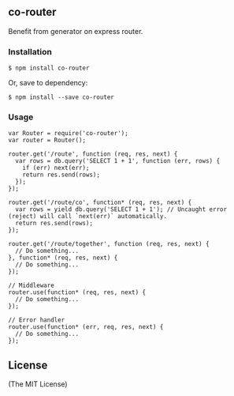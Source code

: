 co-router
---------

Benefit from generator on express router.

### Installation ###

    $ npm install co-router

Or, save to dependency:

    $ npm install --save co-router

### Usage ###

    var Router = require('co-router');
    var router = Router();

    router.get('/route', function (req, res, next) {
      var rows = db.query('SELECT 1 + 1', function (err, rows) {
        if (err) next(err);
        return res.send(rows);
      });
    });

    router.get('/route/co', function* (req, res, next) {
      var rows = yield db.query('SELECT 1 + 1'); // Uncaught error (reject) will call `next(err)` automatically.
      return res.send(rows);
    });

    router.get('/route/together', function (req, res, next) {
      // Do something...
    }, function* (req, res, next) {
      // Do something...
    });

    // Middleware
    router.use(function* (req, res, next) {
      // Do something...
    });

    // Error handler
    router.use(function* (err, req, res, next) {
      // Do something...
    });

License
-------

(The MIT License)

